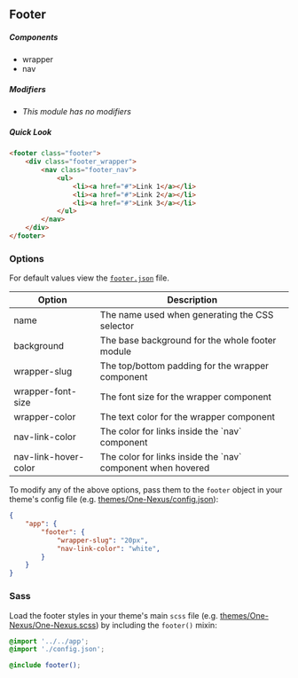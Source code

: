 ## Footer

##### Components

* wrapper
* nav

##### Modifiers

* _This module has no modifiers_

##### Quick Look

```html
<footer class="footer">
    <div class="footer_wrapper">
        <nav class="footer_nav">
            <ul>
                <li><a href="#">Link 1</a></li>
                <li><a href="#">Link 2</a></li>
                <li><a href="#">Link 3</a></li>
            </ul>
        </nav>
    </div>
</footer>
```

### Options

For default values view the [`footer.json`](footer.json) file.

<table class="table">
    <thead>
        <tr>
            <th>Option</th>
            <th>Description</th>
        </tr>
    </thead>
    <tbody>
        <tr>
            <td>name</td>
            <td>The name used when generating the CSS selector</td>
        </tr>
        <tr>
            <td>background</td>
            <td>The base background for the whole footer module</td>
        </tr>
        <tr>
            <td>wrapper-slug</td>
            <td>The top/bottom padding for the wrapper component</td>
        </tr>
        <tr>
            <td>wrapper-font-size</td>
            <td>The font size for the wrapper component</td>
        </tr>
        <tr>
            <td>wrapper-color</td>
            <td>The text color for the wrapper component</td>
        </tr>
        <tr>
            <td>nav-link-color</td>
            <td>The color for links inside the `nav` component</td>
        </tr>
        <tr>
            <td>nav-link-hover-color</td>
            <td>The color for links inside the `nav` component when hovered</td>
        </tr>
    </tbody>
</table>

To modify any of the above options, pass them to the `footer` object in your theme's config file (e.g. [themes/One-Nexus/config.json](../../../themes/One-Nexus/config.json)):

```json
{
    "app": {
        "footer": {
            "wrapper-slug": "20px",
            "nav-link-color": "white",
        }
    }
}
```

### Sass

Load the footer styles in your theme's main `scss` file (e.g. [themes/One-Nexus/One-Nexus.scss](../../../themes/One-Nexus/One-Nexus.scss)) by including the `footer()` mixin:

```scss
@import '../../app';
@import './config.json';

@include footer();
```